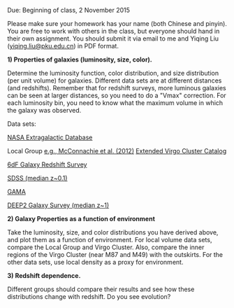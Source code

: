 Due: Beginning of class, 2 November 2015

Please make sure your homework has your name (both Chinese and pinyin). You are free to work with others in the class, 
but everyone should hand in their own assignment. You should submit it via email to me and Yiqing Liu (yiqing.liu@pku.edu.cn) in PDF format.

**1) Properties of galaxies (luminosity, size, color).**

Determine the luminosity function, color distribution, and size distribution (per unit volume) for galaxies. Different data sets are at different distances (and redshifts). Remember that for redshift surveys, more luminous galaxies can be seen at larger distances, so you need to do a "Vmax" correction. For each luminosity bin, you need to know what the maximum volume in which the galaxy was observed.

Data sets:

[NASA Extragalactic Database](https://ned.ipac.caltech.edu)

Local Group [e.g., McConnachie et al. (2012)](http://adsabs.harvard.edu/abs/2012AJ....144....4M)
[Extended Virgo Cluster Catalog](https://sites.google.com/site/extendedvcc/)

[6dF Galaxy Redshift Survey](http://www-wfau.roe.ac.uk/6dFGS/)

[SDSS (median z~0.1)](http://skyserver.sdss.org/dr12/en/home.aspx)

[GAMA](http://www.gama-survey.org/dr2/)

[DEEP2 Galaxy Survey (median z~1)](http://deep.ps.uci.edu/DR4/home.html)

**2) Galaxy Properties as a function of environment**

Take the luminosity, size, and color distributions you have derived above, and plot them as a function of environment. For local volume data sets, compare the Local Group and Virgo Cluster. Also, compare the inner regions of the Virgo Cluster (near M87 and M49) with the outskirts. For the other data sets, use local density as a proxy for environment. 

**3) Redshift dependence.**

Different groups should compare their results and see how these distributions change with redshift. Do you see evolution?




